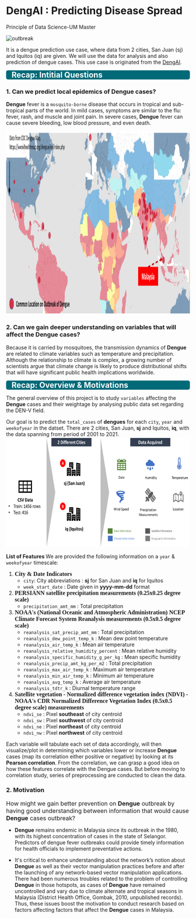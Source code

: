 # DengAI : Predicting Disease Spread
Principle of Data Science-UM Master

<img src="img/mosquito.png" alt="outbreak" height="500" width="1000">

It is a dengue prediction use case, where data from 2 cities, San Juan (sj) and Iquitos (iq) are given. We will use the data for analysis and also prediction of dengue cases. This use case is originated from the [DengAI](https://www.drivendata.org/competitions/44/dengai-predicting-disease-spread/).

<div class="alert alert-info" style="background-color:#006a79; color:white; padding:0px 10px; border-radius:5px;"><h2 style='margin:10px 5px'>Recap: Intitial Questions</h2>
</div>

<h3>1. Can we predict local epidemics of <b>Dengue</b> cases?</h3>

<b>Dengue</b> fever is a <code>mosquito-borne</code> disease that occurs in tropical and sub-tropical parts of the world. In mild cases, symptoms are similar to the flu: fever, rash, and muscle and joint pain. In severe cases, <b>Dengue</b> fever can cause severe bleeding, low blood pressure, and even death.

<img src="img/dengue_outbreak.png" alt="outbreak" height="500" width="600">

<h3>2. Can we gain deeper understanding on variables that will affect the <b>Dengue</b> cases?</h3>

Because it is carried by mosquitoes, the transmission dynamics of <b>Dengue</b> are related to climate variables such as temperature and precipitation. Although the relationship to climate is complex, a growing number of scientists argue that climate change is likely to produce distributional shifts that will have significant public health implications worldwide.


<div class="alert alert-info" style="background-color:#006a79; color:white; padding:0px 10px; border-radius:5px;"><h2 style='margin:10px 5px'>Recap: Overview & Motivations</h2>
</div>

The general overview of this project is to study <code>variables</code> affecting the <b>Dengue</b> cases and their weightage by analysing public data set regarding the DEN-V field. 

Our goal is to predict the <code>total_cases</code> of <b>dengues</b> for each <code>city</code>, <code>year</code> and <code>weekofyear</code> in the datset. There are 2 cities, San Juan, <b>sj</b> and Iquitos, <b>iq</b>, with the data spanning from period of 2001 to 2021.
<img src="img/data_intro.png" width="800" height="300">

<b> List of Features </b>
We are provided the following information on a <code>year</code> & <code>weekofyear</code> timescale:

1. <font size="3px" face="Dosis" color=""><b>City & Date Indicators</b></font>
    - <code>city</code>: City abbreviations : <b>sj</b> for San Juan and <b>iq</b> for Iquitos
    - <code>week_start_date</code> : Date given in <b>yyyy-mm-dd</b> format
2. <font size="3px" face="Dosis"><b>PERSIANN satellite precipitation measurements (0.25x0.25 degree scale)</b></font>
    - <code>precipitation_amt_mm</code> : Total precipitation
3. <font size="3px" face="Dosis"><b>NOAA's (National Oceanic and Atmospheric Administration) NCEP Climate Forecast System Reanalysis measurements (0.5x0.5 degree scale)</b></font>
    - <code>reanalysis_sat_precip_amt_mm</code> : Total precipitation
    - <code>reanalysis_dew_point_temp_k</code> : Mean dew point temperature
    - <code>reanalysis_air_temp_k</code> : Mean air temperature
    - <code>reanalysis_relative_humidity_percent</code> : Mean relative humidity
    - <code>reanalysis_specific_humidity_g_per_kg</code> : Mean specific humidity
    - <code>reanalysis_precip_amt_kg_per_m2</code> : Total precipitation
    - <code>reanalysis_max_air_temp_k</code> : Maximum air temperature
    - <code>reanalysis_min_air_temp_k</code> : Minimum air temperature
    - <code>reanalysis_avg_temp_k</code> : Average air temperature
    - <code>reanalysis_tdtr_k</code> : Diurnal temperature range
3. <font size="3px" face="Dosis"><b>Satellite vegetation - Normalized difference vegetation index (NDVI) - NOAA's CDR Normalized Difference Vegetation Index (0.5x0.5 degree scale) measurements</b></font>
    - <code>ndvi_se</code> : Pixel <b>southeast</b> of city centroid
    - <code>ndvi_sw</code> : Pixel <b>southwest</b> of city centroid
    - <code>ndvi_ne</code> : Pixel <b>northeast</b> of city centroid
    - <code>ndvi_nw</code> : Pixel <b>northwest</b> of city centroid

Each variable will tabulate each set of data accordingly, will then visualize/plot in determining which variables lower or increase <b>Dengue</b> cases (map its correlation either positive or negative) by looking at its <b>Pearson correlation</b>. From the correlation, we can grasp a good idea on how these features correlate with the Dengue cases. But before moving to correlation study, series of preprocessing are conducted to clean the data.

<h3>2. Motivation</h3>

<font size="3px">How might we gain better prevention on <b>Dengue</b> outbreak by having good understanding between information that would cause <b>Dengue</b> cases outbreak?</font>

- <b>Dengue</b> remains endemic in Malaysia since its outbreak in the $1980$, with its highest concentration of cases in the state of Selangor. Predictors of dengue fever outbreaks could provide timely information for health officials to implement preventative actions.

- It's critical to enhance understanding about the network’s notion about <b>Dengue</b> as well as their vector manipulation practices before and after the launching of any network-based vector manipulation applications. There had been numerous troubles related to the problem of controlling <b>Dengue</b> in those hotspots, as cases of <b>Dengue</b> have remained uncontrolled and vary due to climate alternate and tropical seasons in Malaysia (District Health Office, Gombak, 2010, unpublished records). Thus, these issues boost the motivation to conduct research based on factors affecting factors that affect the <b>Dengue</b> cases in Malaysia.
